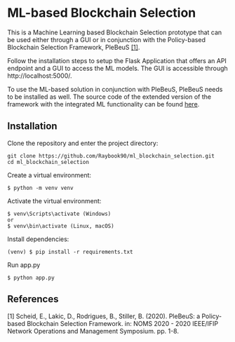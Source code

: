 # ML-based Blockchain Selection

This is a Machine Learning based Blockchain Selection prototype that can be used either through a GUI or in conjunction with the Policy-based Blockchain Selection Framework, PleBeuS [[1]](#1).

Follow the installation steps to setup the Flask Application that offers an API endpoint and a GUI to access the ML models. The GUI is accessible through http://localhost:5000/.

To use the ML-based solution in conjunction with PleBeuS, PleBeuS needs to be installed as well. The source code of the extended version of the framework with the integrated ML functionality can be found [here](https://github.com/Raybook90/PleBeuS-Integration).

## Installation

Clone the repository and enter the project directory:
```
git clone https://github.com/Raybook90/ml_blockchain_selection.git 
cd ml_blockchain_selection 
```
Create a virtual environment:
```
$ python -m venv venv
```
Activate the virtual environment:
```
$ venv\Scripts\activate (Windows)
or
$ venv\bin\activate (Linux, macOS)
```
Install dependencies:
``` 
(venv) $ pip install -r requirements.txt
```
Run app.py
```
$ python app.py
```

## References
<a id="1">[1]</a> 
Scheid, E., Lakic, D., Rodrigues, B., Stiller, B. (2020). 
PleBeuS: a Policy-based Blockchain Selection Framework. 
in: NOMS 2020 - 2020 IEEE/IFIP Network Operations and Management Symposium. pp. 1-8.
